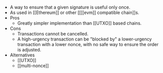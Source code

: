 - A way to ensure that a given signature is useful only once.
- As used in [[Ethereum]] or other [[[[evm]] compatible chain]]s.
- Pros
    - Greatly simpler implementation than [[UTXO]] based chains.
- Cons
    - Transactions cannot be cancelled.
    - A high-urgency transaction can be "blocked by" a lower-urgency transaction with a lower nonce, with no safe way to ensure the order is adjusted.
- Alternatives
    - [[UTXO]]
    - [[multi-nonce]]
